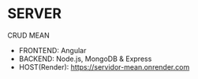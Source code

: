 # SERVER
CRUD MEAN

* FRONTEND: Angular
* BACKEND: Node.js, MongoDB & Express
* HOST(Render): https://servidor-mean.onrender.com
